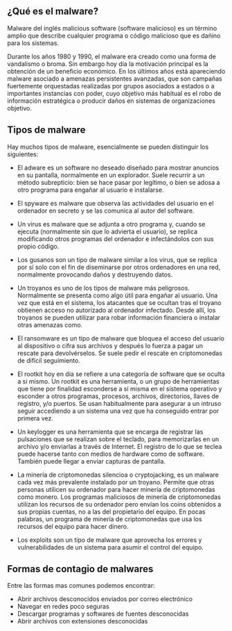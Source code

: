 ## ¿Qué es el malware?

Malware del inglés malicious software (software malicioso) es un término amplio que describe cualquier programa o código malicioso que es dañino para los sistemas. 

Durante los años 1980 y 1990, el malware era creado como una forma de vandalismo o broma. Sin embargo hoy día la motivación principal es la obtención de un beneficio económico. En los últimos años está apareciendo malware asociado a amenazas persistentes avanzadas, que son campañas fuertemente orquestadas realizadas por grupos asociados a estados o a importantes instancias con poder, cuyo objetivo más habitual es el robo de información estratégica o producir daños en sistemas de organizaciones objetivo. 


##  Tipos de malware
Hay muchos tipos de malware, esencialmente se pueden distinguir los siguientes: 

+ El adware es un software no deseado diseñado para mostrar anuncios en su pantalla, normalmente en un explorador. Suele recurrir a un método subrepticio: bien se hace pasar por legítimo, o bien se adosa a otro programa para engañar al usuario e instalarse.

+ El spyware es malware que observa las actividades del usuario en el ordenador en secreto y se las comunica al autor del software.

+ Un virus es malware que se adjunta a otro programa y, cuando se ejecuta (normalmente sin que lo advierta el usuario), se replica modificando otros programas del ordenador e infectándolos con sus propio código.

+ Los gusanos son un tipo de malware similar a los virus, que se replica por sí solo con el fin de diseminarse por otros ordenadores en una red, normalmente provocando daños y destruyendo datos.

+ Un troyanos es uno de los tipos de malware más peligrosos. Normalmente se presenta como algo útil para engañar al usuario. Una vez que está en el sistema, los atacantes que se ocultan tras el troyano obtienen acceso no autorizado al ordenador infectado. Desde allí, los troyanos se pueden utilizar para robar información financiera o instalar otras amenazas como.

+ El ransomware es un tipo de malware que bloquea el acceso del usuario al dispositivo o cifra sus archivos y después lo fuerza a pagar un rescate para devolvérselos. Se suele pedir el rescate en criptomonedas de difícil seguimiento.

+ El rootkit hoy en día se refiere a una categoría de software que se oculta a si mismo. Un rootkit es una herramienta, o un grupo de herramientas que tiene por finalidad esconderse a sí misma en el sistema operativo y esconder a otros programas, procesos, archivos, directorios, llaves de registro, y/o puertos. Se usan habitualmente para asegurar a un intruso seguir accediendo a un sistema una vez que ha conseguido entrar por primera vez.

+ Un keylogger es una herramienta que se encarga de registrar las pulsaciones que se realizan sobre el teclado, para memorizarlas en un archivo y/o enviarlas a través de Internet. El registro de lo que se teclea puede hacerse tanto con medios de hardware como de software. También puede llegar a enviar capturas de pantalla.

+ La minería de criptomonedas silencioa o cryptojacking, es un malware cada vez más prevalente instalado por un troyano. Permite que otras personas utilicen su ordenador para hacer minería de criptomonedas como monero. Los programas maliciosos de minería de criptomonedas utilizan los recursos de su ordenador pero envían los coins obtenidos a sus propias cuentas, no a las del propietario del equipo. En pocas palabras, un programa de minería de criptomonedas que usa los recursos del equipo para hacer dinero.

+ Los exploits son un tipo de malware que aprovecha los errores y vulnerabilidades de un sistema para asumir el control del equipo. 


##  Formas de contagio de malwares

Entre las formas mas comunes podemos encontrar:

+ Abrir archivos desconocidos enviados por correo electrónico
+ Navegar en redes poco seguras
+ Descargar programas y softwares de fuentes desconocidas
+ Abrir archivos con extensiones desconocidas

